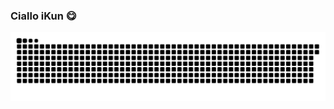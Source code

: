 ### Ciallo iKun 😋

![贪吃蛇](https://raw.githubusercontent.com/alixeu/alixeu/master/assets/github-contribution-grid-snake.svg)
